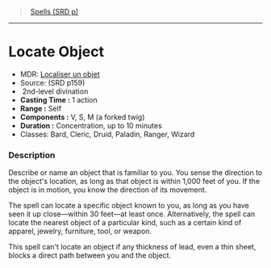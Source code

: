﻿> [Spells (SRD p)](srd_spells.md)

---

# Locate Object

- MDR: [Localiser un objet](hd_spells_localiser_un_objet.md)
- Source: (SRD p159)
-  2nd-level divination
- **Casting Time :** 1 action
- **Range :** Self
- **Components :** V, S, M (a forked twig)
- **Duration :** Concentration, up to 10 minutes
- Classes: Bard, Cleric, Druid, Paladin, Ranger, Wizard

### Description

Describe or name an object that is familiar to you. You sense the direction to the object's location, as long as that object is within 1,000 feet of you. If the object is in motion, you know the direction of its movement.

The spell can locate a specific object known to you, as long as you have seen it up close—within 30 feet—at least once. Alternatively, the spell can locate the nearest object of a particular kind, such as a certain kind of apparel, jewelry, furniture, tool, or weapon.

This spell can't locate an object if any thickness of lead, even a thin sheet, blocks a direct path between you and the object.

